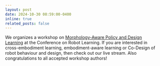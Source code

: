 ```yaml
---
layout: post
date: 2024-10-30 08:59:00-0400
inline: true
related_posts: false
---
```

We organizes a workshop on [Morphology-Aware Policy and Design Learning](https://sites.google.com/view/corl-mapodel-workshop/home) at the Conference on Robot Learning. If you are interested in cross-embodiment learning, embodiment-aware learning or Co-Design of robot behaviour and design, then check out our live stream. Also congratulations to all accepted workshop authors!